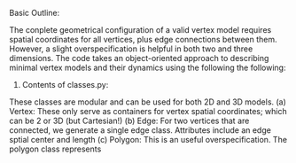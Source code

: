 Basic Outline:

The conplete geometrical configuration of a valid vertex model requires spatial coordinates for all vertices, plus edge connections between them. However, a slight overspecification is helpful in both two and three dimensions. The code takes an  object-oriented approach to describing minimal vertex models and their dynamics using the following  the following:

1. Contents of classes.py:

These classes are modular and can be used for both 2D and 3D models.
(a) Vertex: These only serve as containers for vertex spatial coordinates; which can be 2 or 3D (but Cartesian!)
(b) Edge: For two vertices that are connected, we generate a single edge class. Attributes include an edge sptial center and length
(c) Polygon: This is an useful overspecification. The polygon class represents 
